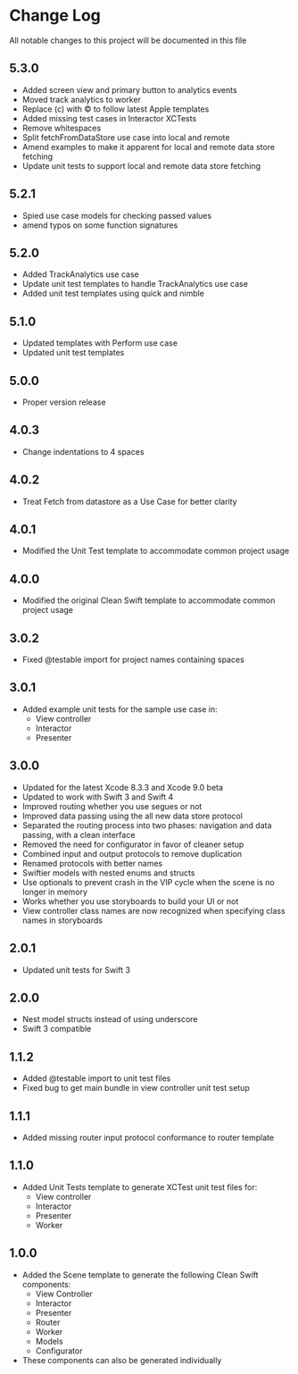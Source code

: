 # Change Log

All notable changes to this project will be documented in this file

## 5.3.0

- Added screen view and primary button to analytics events
- Moved track analytics to worker
- Replace (c) with © to follow latest Apple templates
- Added missing test cases in Interactor XCTests
- Remove whitespaces
- Split fetchFromDataStore use case into local and remote
- Amend examples to make it apparent for local and remote data store fetching
- Update unit tests to support local and remote data store fetching

## 5.2.1

- Spied use case models for checking passed values
- amend typos on some function signatures

## 5.2.0

- Added TrackAnalytics use case
- Update unit test templates to handle TrackAnalytics use case
- Added unit test templates using quick and nimble

## 5.1.0

- Updated templates with Perform use case
- Updated unit test templates

## 5.0.0

- Proper version release

## 4.0.3

- Change indentations to 4 spaces

## 4.0.2

- Treat Fetch from datastore as a Use Case for better clarity

## 4.0.1

- Modified the Unit Test template to accommodate common project usage

## 4.0.0

- Modified the original Clean Swift template to accommodate common project usage

## 3.0.2

- Fixed @testable import for project names containing spaces

## 3.0.1

- Added example unit tests for the sample use case in:
	- View controller
	- Interactor
	- Presenter

## 3.0.0

- Updated for the latest Xcode 8.3.3 and Xcode 9.0 beta
- Updated to work with Swift 3 and Swift 4
- Improved routing whether you use segues or not
- Improved data passing using the all new data store protocol
- Separated the routing process into two phases: navigation and data passing, with a clean interface
- Removed the need for configurator in favor of cleaner setup
- Combined input and output protocols to remove duplication
- Renamed protocols with better names
- Swiftier models with nested enums and structs
- Use optionals to prevent crash in the VIP cycle when the scene is no longer in memory
- Works whether you use storyboards to build your UI or not
- View controller class names are now recognized when specifying class names in storyboards

## 2.0.1

- Updated unit tests for Swift 3

## 2.0.0

- Nest model structs instead of using underscore
- Swift 3 compatible

## 1.1.2

- Added @testable import to unit test files
- Fixed bug to get main bundle in view controller unit test setup

## 1.1.1

- Added missing router input protocol conformance to router template

## 1.1.0

- Added Unit Tests template to generate XCTest unit test files for:
	- View controller
	- Interactor
	- Presenter
	- Worker

## 1.0.0

- Added the Scene template to generate the following Clean Swift components:
	- View Controller
	- Interactor
	- Presenter
	- Router
	- Worker
	- Models
	- Configurator
- These components can also be generated individually
